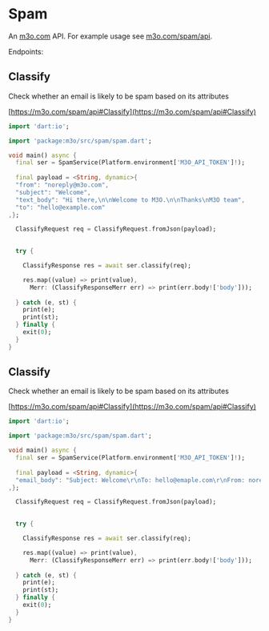 # Spam

An [m3o.com](https://m3o.com) API. For example usage see [m3o.com/spam/api](https://m3o.com/spam/api).

Endpoints:

## Classify

Check whether an email is likely to be spam based on its attributes


[https://m3o.com/spam/api#Classify](https://m3o.com/spam/api#Classify)

```dart
import 'dart:io';

import 'package:m3o/src/spam/spam.dart';

void main() async {
  final ser = SpamService(Platform.environment['M3O_API_TOKEN']!);
 
  final payload = <String, dynamic>{
  "from": "noreply@m3o.com",
  "subject": "Welcome",
  "text_body": "Hi there,\n\nWelcome to M3O.\n\nThanks\nM3O team",
  "to": "hello@example.com"
,};

  ClassifyRequest req = ClassifyRequest.fromJson(payload);

  
  try {

	ClassifyResponse res = await ser.classify(req);

    res.map((value) => print(value),
	  Merr: (ClassifyResponseMerr err) => print(err.body!['body']));	
  
  } catch (e, st) {
    print(e);
	print(st);
  } finally {
    exit(0);
  }
}
```
## Classify

Check whether an email is likely to be spam based on its attributes


[https://m3o.com/spam/api#Classify](https://m3o.com/spam/api#Classify)

```dart
import 'dart:io';

import 'package:m3o/src/spam/spam.dart';

void main() async {
  final ser = SpamService(Platform.environment['M3O_API_TOKEN']!);
 
  final payload = <String, dynamic>{
  "email_body": "Subject: Welcome\r\nTo: hello@emaple.com\r\nFrom: noreply@m3o.com\r\n\r\nHi there,\n\nWelcome to M3O.\n\nThanks\nM3O team"
,};

  ClassifyRequest req = ClassifyRequest.fromJson(payload);

  
  try {

	ClassifyResponse res = await ser.classify(req);

    res.map((value) => print(value),
	  Merr: (ClassifyResponseMerr err) => print(err.body!['body']));	
  
  } catch (e, st) {
    print(e);
	print(st);
  } finally {
    exit(0);
  }
}
```
